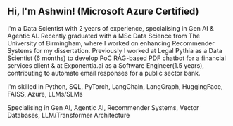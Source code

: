## Hi, I'm Ashwin! (Microsoft Azure Certified)

I'm a Data Scientist with 2 years of experience, specialising in Gen AI & Agentic AI. Recently graduated with a MSc Data Science from The University of Birmingham, where I worked on enhancing Recommender Systems for my dissertation. Previously I worked at Legal Pythia as a Data Scientist (6 months) to develop PoC RAG-based PDF chatbot for a financial services client & at Exponentia.ai as a Software Engineer(1.5 years), contributing to automate email responses for a public sector bank. 

I'm skilled in Python, SQL, PyTorch, LangChain, LangGraph, HuggingFace, FAISS, Azure, LLMs/SLMs

Specialising in Gen AI, Agentic AI, Recommender Systems, Vector Databases, LLM/Transformer Architecture









